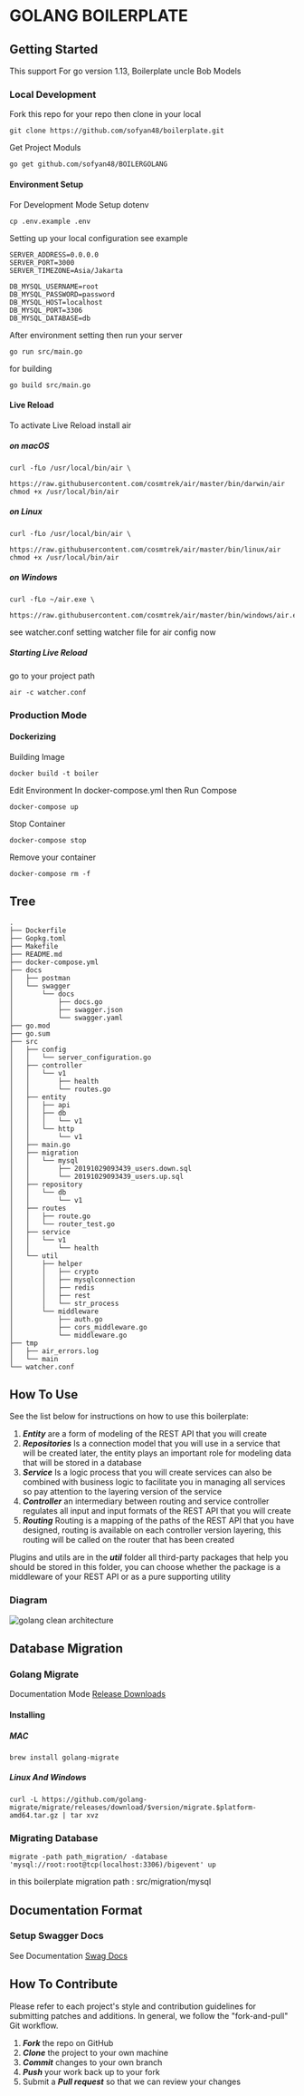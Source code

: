 # GOLANG BOILERPLATE

## Getting Started
This support For go version 1.13, Boilerplate uncle Bob Models

### Local Development

Fork this repo for your repo then clone in your local
```
git clone https://github.com/sofyan48/boilerplate.git
```

Get Project Moduls

```
go get github.com/sofyan48/BOILERGOLANG
```

#### Environment Setup
For Development Mode Setup dotenv
```
cp .env.example .env
```
Setting up your local configuration see example
```
SERVER_ADDRESS=0.0.0.0
SERVER_PORT=3000
SERVER_TIMEZONE=Asia/Jakarta

DB_MYSQL_USERNAME=root
DB_MYSQL_PASSWORD=password
DB_MYSQL_HOST=localhost
DB_MYSQL_PORT=3306
DB_MYSQL_DATABASE=db
```

After environment setting then run your server

```
go run src/main.go
```

for building
```
go build src/main.go
```
#### Live Reload
To activate Live Reload install air 
##### on macOS

```
curl -fLo /usr/local/bin/air \
    https://raw.githubusercontent.com/cosmtrek/air/master/bin/darwin/air
chmod +x /usr/local/bin/air
```

##### on Linux

```
curl -fLo /usr/local/bin/air \
    https://raw.githubusercontent.com/cosmtrek/air/master/bin/linux/air
chmod +x /usr/local/bin/air
```

##### on Windows

```
curl -fLo ~/air.exe \
    https://raw.githubusercontent.com/cosmtrek/air/master/bin/windows/air.exe
```

see watcher.conf setting watcher file for air config now

##### Starting Live Reload
go to your project path
```
air -c watcher.conf
```

### Production Mode

#### Dockerizing
Building Image
```
docker build -t boiler
```
Edit Environment In docker-compose.yml then Run Compose
```
docker-compose up
```
Stop Container
```
docker-compose stop
```
Remove your container
```
docker-compose rm -f
```

## Tree

```
.
├── Dockerfile
├── Gopkg.toml
├── Makefile
├── README.md
├── docker-compose.yml
├── docs
│   ├── postman
│   └── swagger
│       └── docs
│           ├── docs.go
│           ├── swagger.json
│           └── swagger.yaml
├── go.mod
├── go.sum
├── src
│   ├── config
│   │   └── server_configuration.go
│   ├── controller
│   │   └── v1
│   │       ├── health
│   │       └── routes.go
│   ├── entity
│   │   ├── api
│   │   ├── db
│   │   │   └── v1
│   │   └── http
│   │       └── v1
│   ├── main.go
│   ├── migration
│   │   └── mysql
│   │       ├── 20191029093439_users.down.sql
│   │       └── 20191029093439_users.up.sql
│   ├── repository
│   │   └── db
│   │       └── v1
│   ├── routes
│   │   ├── route.go
│   │   └── router_test.go
│   ├── service
│   │   └── v1
│   │       └── health
│   └── util
│       ├── helper
│       │   ├── crypto
│       │   ├── mysqlconnection
│       │   ├── redis
│       │   ├── rest
│       │   └── str_process
│       └── middleware
│           ├── auth.go
│           ├── cors_middleware.go
│           └── middleware.go
├── tmp
│   ├── air_errors.log
│   └── main
└── watcher.conf
```

## How To Use
See the list below for instructions on how to use this boilerplate:

1. ***Entity*** are a form of modeling of the REST API that you will create
2. ***Repositories*** Is a connection model that you will use in a service that will be created later, the entity plays an important role for modeling data that will be stored in a database
3. ***Service*** Is a logic process that you will create services can also be combined with business logic to facilitate you in managing all services so pay attention to the layering version of the service
4. ***Controller*** an intermediary between routing and service controller regulates all input and input formats of the REST API that you will create
5. ***Routing*** Routing is a mapping of the paths of the REST API that you have designed, routing is available on each controller version layering, this routing will be called on the router that has been created

Plugins and utils are in the ***util*** folder all third-party packages that help you should be stored in this folder, you can choose whether the package is a middleware of your REST API or as a pure supporting utility

### Diagram

![golang clean architecture](https://github.com/sofyan48/BOILERGOLANG/blob/master/docs/diagram.png)

## Database Migration
### Golang Migrate
Documentation Mode 
[Release Downloads](https://github.com/golang-migrate/migrate/blob/master/cmd/migrate/README.md)

#### Installing
##### MAC
```
brew install golang-migrate
```

##### Linux And Windows
```
curl -L https://github.com/golang-migrate/migrate/releases/download/$version/migrate.$platform-amd64.tar.gz | tar xvz
```
### Migrating Database

```
migrate -path path_migration/ -database 'mysql://root:root@tcp(localhost:3306)/bigevent' up
```
in this boilerplate migration path : src/migration/mysql

## Documentation Format
### Setup Swagger Docs
See Documentation 
[Swag Docs](https://github.com/swaggo/swag)

## How To Contribute
Please refer to each project's style and contribution guidelines for submitting patches and additions. In general, we follow the "fork-and-pull" Git workflow.
 1. ***Fork*** the repo on GitHub
 2. ***Clone*** the project to your own machine
 3. ***Commit*** changes to your own branch
 4. ***Push*** your work back up to your fork
 5. Submit a ***Pull request*** so that we can review your changes
